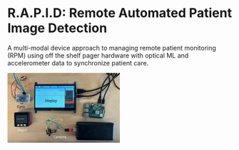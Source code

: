 # R.A.P.I.D: Remote Automated Patient Image Detection 
A multi-modal device approach to managing remote patient monitoring (RPM) using off the shelf pager hardware with optical ML and accelerometer data to synchronize patient care.

<img src="https://github.com/GaryZhous/MakeUofT/blob/main/RAPID_System.png" width=50% height=50%>
